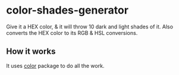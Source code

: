 # color-shades-generator

Give it a HEX color, & it will throw 10 dark and light shades of it. Also converts the HEX color to its RGB & HSL conversions.


## How it works

It uses [color](https://www.npmjs.com/package/color) package to do all the work.
